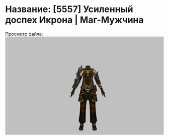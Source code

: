 # Название: [5557] Усиленный доспех Икрона | Маг-Мужчина

Просмотр файла:
![p040024.png](p040024.png)